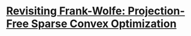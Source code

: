 # [Revisiting Frank-Wolfe: Projection-Free Sparse Convex Optimization](http://proceedings.mlr.press/v28/jaggi13-supp.pdf)


